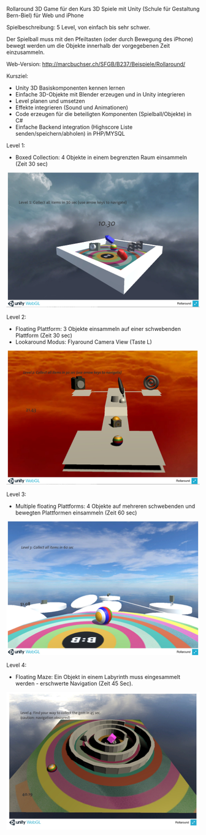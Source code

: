 ﻿Rollaround 
3D Game für den Kurs 3D Spiele mit Unity (Schule für Gestaltung Bern-Biel) für Web und iPhone

Spielbeschreibung:
5 Level, von einfach bis sehr schwer.

Der Spielball muss mit den Pfeiltasten (oder durch Bewegung des iPhone) bewegt werden um die Objekte innerhalb der vorgegebenen Zeit einzusammeln.

Web-Version:
http://marcbuchser.ch/SFGB/B237/Beispiele/Rollaround/


Kursziel:
- Unity 3D Basiskomponenten kennen lernen
- Einfache 3D-Objekte mit Blender erzeugen und in Unity integrieren
- Level planen und umsetzen 
- Effekte integrieren (Sound und Animationen)
- Code erzeugen für die beteiligten Komponenten (Spielball/Objekte) in C#
- Einfache Backend integration (Highscore Liste senden/speichern/abholen) in PHP/MYSQL


Level 1:
- Boxed Collection: 4 Objekte in einem begrenzten Raum einsammeln (Zeit 30 sec)

![Level 1 Preview](https://github.com/mbuchser/sfgbb_game_rollaround/blob/master/previews/level1_start.jpg?raw=true)


Level 2:
- Floating Plattform: 3 Objekte einsammeln auf einer schwebenden Plattform (Zeit 30 sec)
- Lookaround Modus: Flyaround Camera View (Taste L)

![Level 2 Preview](https://github.com/mbuchser/sfgbb_game_rollaround/blob/master/previews/level2_start.jpg?raw=true)


Level 3:
- Multiple floating Plattforms: 4 Objekte auf mehreren schwebenden und bewegten Plattformen einsammeln (Zeit 60 sec)

![Level 3 Preview](https://github.com/mbuchser/sfgbb_game_rollaround/blob/master/previews/level3_start.jpg?raw=true)


Level 4:
 - Floating Maze: Ein Objekt in einem Labyrinth muss eingesammelt werden - erschwerte Navigation (Zeit 45 Sec). 

![Level 4 Preview](https://github.com/mbuchser/sfgbb_game_rollaround/blob/master/previews/level4_start.jpg?raw=true)
